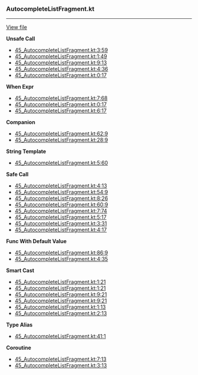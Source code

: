 ### AutocompleteListFragment.kt
---
[View file](files/45_AutocompleteListFragment.kt)

**Unsafe Call**

 - [45_AutocompleteListFragment.kt:3:59](files/45_AutocompleteListFragment.kt#L3:)
 - [45_AutocompleteListFragment.kt:1:49](files/45_AutocompleteListFragment.kt#L1:)
 - [45_AutocompleteListFragment.kt:9:13](files/45_AutocompleteListFragment.kt#L9:)
 - [45_AutocompleteListFragment.kt:4:36](files/45_AutocompleteListFragment.kt#L4:)
 - [45_AutocompleteListFragment.kt:0:17](files/45_AutocompleteListFragment.kt#L0:)

**When Expr**

 - [45_AutocompleteListFragment.kt:7:68](files/45_AutocompleteListFragment.kt#L7:)
 - [45_AutocompleteListFragment.kt:0:17](files/45_AutocompleteListFragment.kt#L0:)
 - [45_AutocompleteListFragment.kt:6:17](files/45_AutocompleteListFragment.kt#L6:)

**Companion**

 - [45_AutocompleteListFragment.kt:62:9](files/45_AutocompleteListFragment.kt#L62)
 - [45_AutocompleteListFragment.kt:28:9](files/45_AutocompleteListFragment.kt#L28)

**String Template**

 - [45_AutocompleteListFragment.kt:5:60](files/45_AutocompleteListFragment.kt#L5:)

**Safe Call**

 - [45_AutocompleteListFragment.kt:4:13](files/45_AutocompleteListFragment.kt#L4:)
 - [45_AutocompleteListFragment.kt:54:9](files/45_AutocompleteListFragment.kt#L54)
 - [45_AutocompleteListFragment.kt:8:26](files/45_AutocompleteListFragment.kt#L8:)
 - [45_AutocompleteListFragment.kt:60:9](files/45_AutocompleteListFragment.kt#L60)
 - [45_AutocompleteListFragment.kt:7:74](files/45_AutocompleteListFragment.kt#L7:)
 - [45_AutocompleteListFragment.kt:5:17](files/45_AutocompleteListFragment.kt#L5:)
 - [45_AutocompleteListFragment.kt:3:31](files/45_AutocompleteListFragment.kt#L3:)
 - [45_AutocompleteListFragment.kt:4:17](files/45_AutocompleteListFragment.kt#L4:)

**Func With Default Value**

 - [45_AutocompleteListFragment.kt:86:9](files/45_AutocompleteListFragment.kt#L86)
 - [45_AutocompleteListFragment.kt:4:35](files/45_AutocompleteListFragment.kt#L4:)

**Smart Cast**

 - [45_AutocompleteListFragment.kt:1:21](files/45_AutocompleteListFragment.kt#L1:)
 - [45_AutocompleteListFragment.kt:1:21](files/45_AutocompleteListFragment.kt#L1:)
 - [45_AutocompleteListFragment.kt:9:21](files/45_AutocompleteListFragment.kt#L9:)
 - [45_AutocompleteListFragment.kt:9:21](files/45_AutocompleteListFragment.kt#L9:)
 - [45_AutocompleteListFragment.kt:1:13](files/45_AutocompleteListFragment.kt#L1:)
 - [45_AutocompleteListFragment.kt:2:13](files/45_AutocompleteListFragment.kt#L2:)

**Type Alias**

 - [45_AutocompleteListFragment.kt:41:1](files/45_AutocompleteListFragment.kt#L41)

**Coroutine**

 - [45_AutocompleteListFragment.kt:7:13](files/45_AutocompleteListFragment.kt#L7:)
 - [45_AutocompleteListFragment.kt:3:13](files/45_AutocompleteListFragment.kt#L3:)
